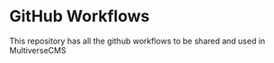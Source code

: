 # GitHub Workflows
This repository has all the github workflows to be shared and used in MultiverseCMS